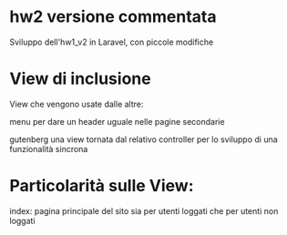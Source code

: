 # hw2 versione commentata
Sviluppo dell'hw1_v2 in Laravel, con piccole modifiche

# View di inclusione
View che vengono usate dalle altre: 

menu per dare un header uguale nelle pagine secondarie

gutenberg una view tornata dal relativo controller per lo sviluppo di una funzionalità sincrona

# Particolarità sulle View:
index: pagina principale del sito sia per utenti loggati che per utenti non loggati

